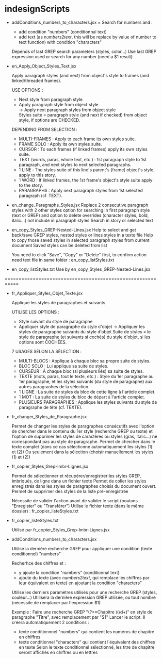 # indesignScripts

- addConditions_numbers_to_characters.jsx
=
  Search for numbers and :
  - add condition "numbers" (conditionnal text)
  - add text (as _numbers2text_, this will be replace by value of number to text function) with condition "characters"

  Depends of last GREP search parameters (styles, color...)
  Use last GREP expression used or search for any number (need a $1 result)

- en_Apply_Object_Styles_Text.jsx

  Apply paragraph styles (and next) from object's style to frames (and linked/threaded frames).

  USE OPTIONS : 
  - Next style from paragraph style  
  - Apply paragraph style from object style  
    -> Apply next paragraph styles from object style   
  Styles suite = paragraph style (and next if checked) from object style, if options are CHECKED.  

  DEPENDING FROM SELECTION : 
  - MULTI-FRAMES : Apply to each frame its own styles suite.  
  - FRAME SOLO : Apply its own styles suite.  
  - CURSOR : To each frames (if linked frames) apply its own styles suite.  
  - TEXT (words, paras, whole text, etc.) : 1st paragraph style to 1st paragraph, and next styles to next selected paragraphs.  
  - 1 LINE : The styles suite of this line's parent's (frame) object's style, apply to this story.  
  - 1 WORD : If linked frames, the 1st frame's object's style suite apply to the story.  
  - PARAGRAPHS : Apply next paragraph styles from 1st selected paragraph (cf. TEXT). 

- en_change_Paragraphs_Styles.jsx
  Replace 2 consecutive paragraph styles with 2 other styles
  option for searching in first paragraph style (text or GREP)
  and option to delete overrides (character styles, bold, italic...) not include in paragraph styles
  Search in story or selected text

- en_copy_Styles_GREP-Nested-Lines.jsx
  Help to select and get back/save GREP styles, nested styles or lines styles in a texte file
  Help to copy those saved styles in selected paragraph styles from current document
  Saved styles can be deleted from list

  You need to click "Save", "Copy" or "Delete" first, to confirm action
  need text file in same folder : en_copy_listStyles.txt
  
- en_copy_listStyles.txt
  Use by en_copy_Styles_GREP-Nested-Lines.jsx

===========================================================


- fr_Appliquer_Styles_Objet_Texte.jsx

  Applique les styles de paragraphes et suivants

  UTILISE LES OPTIONS :
  - Style suivant du style de paragraphe
  - Appliquer style de paragraphe du style d'objet
    -> Appliquer les styles de paragraphe suivants du style d'objet
  Suite de styles = le style de paragraphe (et suivants si cochés)
          du style d'objet, si les options sont COCHÉES.
  
  7 USAGES SELON LA SÉLECTION :
  - MULTI-BLOCS : Applique à chaque bloc sa propre suite de styles.
  - BLOC SOLO :  Lui applique sa suite de styles.
  - CURSEUR : À chaque bloc (si plusieurs liés) sa suite de styles.
  - TEXTE (mots, paras, tout le texte, etc.) : Style du 1er paragraphe au 1er paragraphe, et les styles suivants (du style de paragraphe) aux autres paragraohes de la sélection.
  - 1 LIGNE : La suite de styles du bloc de cette ligne à l'article complet.
  - 1 MOT : La suite de styles du bloc de départ à l'article complet.
  - PLUSIEURS PARAGRAPHES : Applique les styles suivants du style de paragraphe de tête (cf. TEXTE).

- fr_changer_Styles_de_Paragraphe.jsx

  Permet de changer les styles de paragraphes consécutifs
  avec l'option de chercher dans le contenu du 1er style (recherche GREP ou texte)
  et l'option de supprimer les styles de caractères ou styles (gras, italic...) ne correspondant pas au style de paragraphe.
  Permet de chercher dans le texte complet (dans ce cas sélectionne automatiquement les styles (1) et (2))
  Ou seulement dans la sélection (choisir manuellement les styles (1) et (2))

- fr_copier_Styles_Grep-Imbr-Lignes.jsx

  Permet de sélectionner et récupérer/enregistrer les styles GREP, imbriqués, de ligne dans un fichier texte
  Permet de coller les styles enregistrés dans les styles de paragraphes choisis du document ouvert.
  Permet de supprimer des styles de la liste pré-enregistrée
   
  Nécessite de valider l'action avant de valider le script (boutons "Enregister" ou "Transférer")
  Utilise le fichier texte (dans le même dossier) : fr_copier_listeStyles.txt
  
- fr_copier_listeStyles.txt

    Utilisé par fr_copier_Styles_Grep-Imbr-Lignes.jsx
    
  
- addConditions_numbers_to_characters.jsx

  Utilise la dernière recherche GREP pour appliquer une condition (texte conditionnel) "numbers"

  Recherhce des chiffres et :
  - y ajoute la condition "numbers" (conditionnal text)
  - ajoute du texte (avec _numbers2text_, qui remplace les chiffres par leur équivalent en texte) en ajoutant la condition "characters"

  Utilise les derniers paramètres utilisés pour une recherche GREP (styles, couleur...)
  Utilisera la dernière expression GREP utilisée, ou tout nombre (nécessite de remplacer par l'expression $1)
  
  Exemple : 
  Faire une recherche GREP "(?<=Chapitre )(\d+)" en style de paragraphe "Titre", avec remplacement par "$1"
  Lancer le script.
  Il créera automatiquement 2 conditions :
  - texte conditionnnel "numbers" qui contient les numéros de chapitre en chiffres
  - texte conditionnel "characters" qui contient l'équivalent des chiffres en texte
  Selon le texte conditionnel sélectionné, les titre de chapitre seront affichés en chiffres ou en lettres


  
